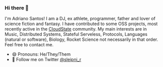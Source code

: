 ### Hi there 👋

I'm Adriano Santos! I am a DJ, ex athlete, programmer, father and lover of science fiction and fantasy. I have contributed to some OSS projects, most recently active in the [CloudState](https://github.com/cloudstateio/cloudstate) community. My main interests are in Music, Distributed Systems, Stateful Serveless, Protocols, Languages (natural or software), Biology, Rocket Science not necessarily in that order.
Feel free to contact me.

- 😄 Pronouns: He/They/Them
- 🐥 Follow me on Twitter [@sleipni_r](https://twitter.com/sleipni_r/)
